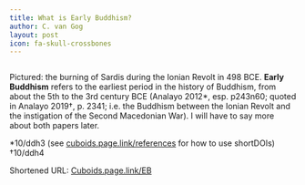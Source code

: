 ```yaml
---
title: What is Early Buddhism?
author: C. van Gog
layout: post
icon: fa-skull-crossbones
---
```


<span class="image left"><img src="{{ 'assets/images/sardis.jpg' | relative_url }}" alt="" /></span>

<p>Pictured: the burning of Sardis during the Ionian Revolt in 498 BCE. <b>Early Buddhism</b> refers to the earliest period in the history of Buddhism, from about the 5th to the 3rd century BCE (Analayo 2012*, esp. p243n60;
quoted in Analayo 2019†, p. 2341; i.e. the Buddhism between the Ionian Revolt and the instigation of the Second Macedonian War). I will have to say more about both papers later.</p>

*10/ddh3 (see <a href="https://cuboids.page.link/references">cuboids.page.link/references</a> for how to use shortDOIs) <br>
†10/ddh4 

Shortened URL: <a href="https://cuboids.page.link/eb">Cuboids.page.link/EB</a>
